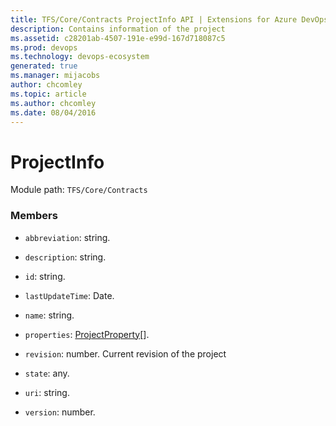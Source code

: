 ```yaml
---
title: TFS/Core/Contracts ProjectInfo API | Extensions for Azure DevOps Services
description: Contains information of the project
ms.assetid: c28201ab-4507-191e-e99d-167d718087c5
ms.prod: devops
ms.technology: devops-ecosystem
generated: true
ms.manager: mijacobs
author: chcomley
ms.topic: article
ms.author: chcomley
ms.date: 08/04/2016
---
```


# ProjectInfo

Module path: `TFS/Core/Contracts`


### Members

* `abbreviation`: string. 

* `description`: string. 

* `id`: string. 

* `lastUpdateTime`: Date. 

* `name`: string. 

* `properties`: [ProjectProperty](../../../TFS/Core/Contracts/ProjectProperty.md)[]. 

* `revision`: number. Current revision of the project

* `state`: any. 

* `uri`: string. 

* `version`: number. 

